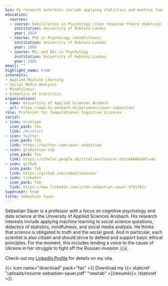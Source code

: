 ```yaml
---
bio: My research interests include applying statistics and machine learning to psychological phenomena such as mindfulness and learning behavior.
education:
  courses:
  - course: habilitation in Psychology (item response theory modeling)
    institution: University of Koblenz-Landau
    year: 2014
  - course: PhD in Psychology (mindfulness)
    institution: University of Koblenz-Landau
    year: 2009
  - course: MSc and BSc in Psychology
    institution: University of Koblenz-Landau
    year: 2005
email: ""
highlight_name: true
interests:
- Applied Machine Learning
- Social Media Analysis
- Mindfulness
- Didactics of Statistics
organizations:
- name: University of Applied Sciences Ansbach
  url: https://www.hs-ansbach.de/personen/sauer-sebastian/
role: Professor for Computational Cognitive Sciences
social:
- icon: envelope
  icon_pack: fas
  link: /#contact
- icon: twitter
  icon_pack: fab
  link: https://twitter.com/sauer_sebastian
- icon: graduation-cap
  icon_pack: fas
  link: https://scholar.google.de/citations?user=r-2ssnAAAAAJ&hl=de
- icon: github
  icon_pack: fab
  link: https://github.com/sebastiansauer
- icon: linkedin
  icon_pack: fab
  link: https://www.linkedin.com/in/dr-sebastian-sauer-4791762/ 
superuser: true
title: Sebastian Sauer
---
```



Sebastian Sauer is a professor with a focus on cognitive psychology and data science at the University of Applied Sciences Ansbach. 
His research interests include applying machine learning to social science questions, didactics of statistics, mindfulness, and social media analysis.
He thinks that science is obligated to truth and the social good.
And in particular, each scientist is also citizen and should strive to defend and support basic ethical principles.
For the moment, this includes lending a voice to the cause of Ukraine in her struggle to fight off the Russian invasion 🇺🇦.




Check-out my [LinkedIn Profile](https://www.linkedin.com/in/dr-sebastian-sauer-4791762/) for details on my vita.

{{< icon name="download" pack="fas" >}} Download my {{< staticref "uploads/resume-sebastian-sauer.pdf" "newtab" >}}resumé{{< /staticref >}}.

